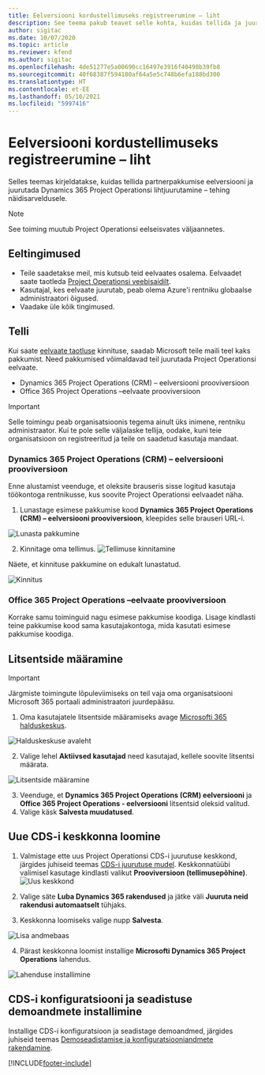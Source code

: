 ```yaml
---
title: Eelversiooni kordustellimuseks registreerumine – liht
description: See teema pakub teavet selle kohta, kuidas tellida ja juurutada Project Operations Lite’i juurutust – tehing näidisarveldusele.
author: sigitac
ms.date: 10/07/2020
ms.topic: article
ms.reviewer: kfend
ms.author: sigitac
ms.openlocfilehash: 4de51277e5a08690cc16497e3916f40498b39fb8
ms.sourcegitcommit: 40f68387f594180af64a5e5c748b6efa188bd300
ms.translationtype: HT
ms.contentlocale: et-EE
ms.lasthandoff: 05/10/2021
ms.locfileid: "5997416"
---
```

# <a name="sign-up-for-a-preview-subscription---lite"></a>Eelversiooni kordustellimuseks registreerumine – liht 

Selles teemas kirjeldatakse, kuidas tellida partnerpakkumise eelversiooni ja juurutada Dynamics 365 Project Operationsi  lihtjuurutamine – tehing näidisarveldusele.

> [!NOTE]
> See toiming muutub Project Operationsi eelseisvates väljaannetes.

## <a name="prerequisites"></a>Eeltingimused

- Teile saadetakse meil, mis kutsub teid eelvaates osalema. Eelvaadet saate taotleda [Project Operationsi veebisaidilt](https://dynamics.microsoft.com/en-us/project-operations/overview/).
- Kasutajal, kes eelvaate juurutab, peab olema Azure'i rentniku globaalse administraatori õigused.
- Vaadake üle kõik tingimused.

## <a name="subscribe"></a>Telli

Kui saate [eelvaate taotluse](https://forms.office.com/FormsPro/Pages/ResponsePage.aspx?id=v4j5cvGGr0GRqy180BHbR56j8lZs0FdAvwT75_WNFyxUMkRDV1NYQU5TNjE2VjhKOVBUNVg2R0s1NC4u) kinnituse, saadab Microsoft teile maili teel kaks pakkumist. Need pakkumised võimaldavad teil juurutada Project Operationsi eelvaate.

- Dynamics 365 Project Operations (CRM) – eelversiooni prooviversioon
- Office 365 Project Operations –eelvaate prooviversioon

> [!IMPORTANT]
> Selle toimingu peab organisatsioonis tegema ainult üks inimene, rentniku administraator. Kui te pole selle väljalaske tellija, oodake, kuni teie organisatsioon on registreeritud ja teile on saadetud kasutaja mandaat.

### <a name="dynamics-365-project-operations-crm---preview-trial"></a>Dynamics 365 Project Operations (CRM) – eelversiooni prooviversioon 

Enne alustamist veenduge, et oleksite brauseris sisse logitud kasutaja töökontoga rentnikusse, kus soovite Project Operationsi eelvaadet näha.

1. Lunastage esimese pakkumise kood **Dynamics 365 Project Operations (CRM) – eelversiooni prooviversioon**, kleepides selle brauseri URL-i.

![Lunasta pakkumine](./media/16RedeemFirstOfferNew.png)

2. Kinnitage oma tellimus.
![Tellimuse kinnitamine](./media/17ConfirmOrderNew.png)

Näete, et kinnituse pakkumine on edukalt lunastatud.

![Kinnitus](./media/18OrderConfirmationNew.png)

### <a name="office-365-project-operations---preview-trial"></a>Office 365 Project Operations –eelvaate prooviversioon

Korrake samu toiminguid nagu esimese pakkumise koodiga. Lisage kindlasti teine pakkumise kood sama kasutajakontoga, mida kasutati esimese pakkumise koodiga.

## <a name="assign-licenses"></a>Litsentside määramine

> [!IMPORTANT]
> Järgmiste toimingute lõpuleviimiseks on teil vaja oma organisatsiooni Microsoft 365 portaali administraatori juurdepääsu.


1. Oma kasutajatele litsentside määramiseks avage [Microsofti 365 halduskeskus](https://portal.office.com/).

![Halduskeskuse avaleht](./media/14AdminPortal.png)

2. Valige lehel **Aktiivsed kasutajad** need kasutajad, kellele soovite litsentsi määrata.

![Litsentside määramine](./media/15AssignLicenses.png)

3. Veenduge, et **Dynamics 365 Project Operations (CRM) eelversiooni** ja **Office 365 Project Operations - eelversiooni** litsentsid oleksid valitud. 
4. Valige käsk **Salvesta muudatused**.

## <a name="create-a-new-cds-environment"></a>Uue CDS-i keskkonna loomine

1. Valmistage ette uus Project Operationsi CDS-i juurutuse keskkond, järgides juhiseid teemas [CDS-i juurutuse mudel](lite-deployment.md). Keskkonnatüübi valimisel kasutage kindlasti valikut **Prooviversioon (tellimusepõhine)**.
![Uus keskkond](./media/19CreateEnvironment.png)

2. Valige säte **Luba Dynamics 365 rakendused** ja jätke väli **Juuruta neid rakendusi automaatselt** tühjaks.  
3. Keskkonna loomiseks valige nupp **Salvesta**.

![Lisa andmebaas](./media/20CreateEnvironment1.png)

4. Pärast keskkonna loomist installige **Microsofti Dynamics 365 Project Operations** lahendus. 

![Lahenduse installimine](./media/21InstallSolution.png)

## <a name="install-a-cds-configuration-and-setup-demo-data"></a>CDS-i konfiguratsiooni ja seadistuse demoandmete installimine

Installige CDS-i konfiguratsioon ja seadistage demoandmed, järgides juhiseid teemas [Demoseadistamise ja konfiguratsiooniandmete rakendamine](lite-apply-demo-setup-config-data.md).


[!INCLUDE[footer-include](../includes/footer-banner.md)]
